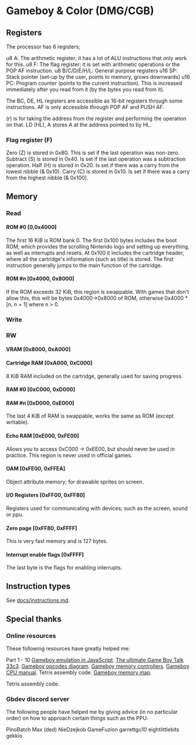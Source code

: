 # Gameboy & Color (DMG/CGB)

## Registers

The processor has 6 registers;

u8 A: The arithmetic register; it has a lot of ALU instructions that only work for this.
u8 F: The flag register; it is set with arithmetic operations or the POP AF instruction. 
u8 B/C/D/E/H/L: General purpose registers
u16 SP: Stack pointer (set-up by the user, points to memory, grows downwards)
u16 PC: Program counter (points to the current instruction). This is increased immediately after you read from it (by the bytes you read from it).

The BC, DE, HL registers are accessible as 16-bit registers through some instructions. AF is only accessible through POP AF and PUSH AF. 

(r) is for taking the address from the register and performing the operation on that. LD (HL), A stores A at the address pointed to by HL.

### Flag register (F)

Zero (Z) is stored in 0x80. This is set if the last operation was non-zero.
Subtract (S) is stored in 0x40. Is set if the last operation was a subtraction operation.
Half (H) is stored in 0x20. Is set if there was a carry from the lowest nibble (& 0x10).
Carry (C) is stored in 0x10. Is set if there was a carry from the highest nibble (& 0x100).

## Memory

### Read

#### ROM #0 [0,0x4000]

The first 16 KiB is ROM bank 0. The first 0x100 bytes includes the boot ROM; which provides the scrolling Nintendo logo and setting up everything, as well as interrupts and resets. At 0x100 it includes the cartridge header, where all the cartridge's information (such as title) is stored. The first instruction generally jumps to the main function of the cartridge. 

#### ROM #n [0x4000, 0x8000]

If the ROM exceeds 32 KiB, this region is swappable. With games that don't allow this, this will be bytes 0x4000->0x8000 of ROM, otherwise 0x4000 * [n, n + 1] where n > 0.

### Write



### RW

#### VRAM [0x8000, 0xA000]

#### Cartridge RAM [0xA000, 0xC000]

8 KiB RAM included on the cartridge, generally used for saving progress.

#### RAM #0 [0xC000, 0xD000]

#### RAM #n [0xD000, 0xE000]

The last 4 KiB of RAM is swappable, works the same as ROM (except writable).

#### Echo RAM [0xE000, 0xFE00]

Allows you to access 0xC000 -> 0xEE00, but should never be used in practice. This region is never used in official games.

#### OAM [0xFE00, 0xFFEA]

Object attribute memory; for drawable sprites on screen.

#### I/O Registers [0xFF00, 0xFF80]

Registers used for communicating with devices; such as the screen, sound or ppu.

#### Zero page [0xFF80, 0xFFFF]

This is very fast memory and is 127 bytes.

#### Interrupt enable flags [0xFFFF]

The last byte is the flags for enabling interrupts.



## Instruction types

See [docs/instructions.md](docs/instructions.md).

## Special thanks

### Online resources

These following resources have greatly helped me:

Part 1 - 10 [Gameboy emulation  in JavaScript](http://imrannazar.com/GameBoy-Emulation-in-JavaScript:-The-CPU).
[The ultimate Game Boy Talk 33c3](https://www.youtube.com/watch?v=HyzD8pNlpwI).
[Gameboy opcodes diagram](http://techgate.fr/gb-doc/gameboy-opcodes.html).
[Gameboy memory controllers](http://gbdev.gg8.se/wiki/articles/Memory_Bank_Controllers).
[Gameboy CPU manual](http://marc.rawer.de/Gameboy/Docs/GBCPUman.pdf).
Tetris assembly code.
[Gameboy memory map](http://gameboy.mongenel.com/dmg/asmmemmap.html).

Tetris assembly code.

### Gbdev discord server

The following people have helped me by giving advice (in no particular order) on how to approach certain things such as the PPU:

PinoBatch
Max (ded)
NieDzejkob
GameFuzion
garrettgu10
eightlittlebits
gekkio